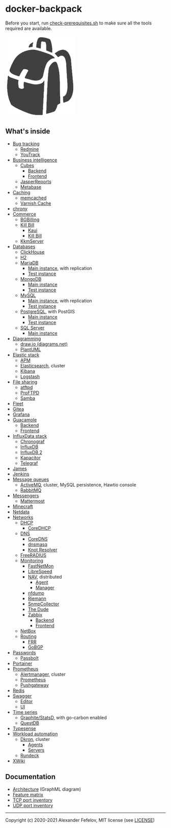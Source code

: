 # docker-backpack

Before you start, run [check-prerequisites.sh](check-prerequisites.sh) to make sure all the tools required are available.

![Backpack](doc/assets/backpack_2551.png)

## What's inside

- [Bug tracking](bug-tracking)
    - [Redmine](bug-tracking/redmine)
    - [YouTrack](bug-tracking/youtrack)
- [Business intelligence](business-intelligence)
    - [Cubes](business-intelligence/cubes)
        - [Backend](business-intelligence/cubes/backend)
        - [Frontend](business-intelligence/cubes/frontend)
    - [JasperReports](business-intelligence/jasperreports)
    - [Metabase](business-intelligence/metabase)
- [Caching](caching)
    - [memcached](caching/memcached)
    - [Varnish Cache](caching/varnish)
- [chrony](chrony)
- [Commerce](commerce)
    - [BGBilling](commerce/bgbilling)
    - [Kill Bill](commerce/killbill)
        - [Kaui](commerce/killbill/kaui)
        - [Kill Bill](commerce/killbill/killbill)
    - [KkmServer](commerce/kkmserver)
- [Databases](databases)
    - [ClickHouse](databases/clickhouse)
    - [H2](databases/h2)
    - [MariaDB](databases/mariadb)
        - [Main instance](databases/mariadb/main), with replication
        - [Test instance](databases/mariadb/test)
    - [MongoDB](databases/mongodb)
        - [Main instance](databases/mongodb/main)
        - [Test instance](databases/mongodb/test)
    - [MySQL](databases/mysql)
        - [Main instance](databases/mysql/main), with replication
        - [Test instance](databases/mysql/test)
    - [PostgreSQL](databases/postgresql), with PostGIS
        - [Main instance](databases/postgresql/main)
        - [Test instance](databases/postgresql/test)
  - [SQL Server](databases/sql-server)
      - [Main instance](databases/sql-server/main)
- [Diagramming](diagramming)
    - [draw.io (diagrams.net)](diagramming/drawio)
    - [PlantUML](diagramming/plantuml)
- [Elastic stack](elastic)
    - [APM](elastic/apm)
    - [Elasticsearch](elastic/elasticsearch), cluster
    - [Kibana](elastic/kibana)
    - [Logstash](elastic/logstash)
- [File sharing](file-sharing)
    - [atftpd](file-sharing/atftpd)
    - [ProFTPD](file-sharing/proftpd)
    - [Samba](file-sharing/samba)
- [Fleet](fleet)
- [Gitea](gitea)
- [Grafana](grafana)
- [Guacamole](guacamole)
    - [Backend](guacamole/backend)
    - [Frontend](guacamole/frontend)
- [InfluxData stack](influxdata)
    - [Chronograf](influxdata/v1/chronograf)
    - [InfluxDB](influxdata/v1/influxdb)
    - [InfluxDB 2](influxdata/influxdb-2)
    - [Kapacitor](influxdata/v1/kapacitor)
    - [Telegraf](influxdata/telegraf)
- [James](james)
- [Jenkins](jenkins)
- [Message queues](message-queues)
    - [ActiveMQ](message-queues/activemq), cluster, MySQL persistence, Hawtio console
    - [RabbitMQ](message-queues/rabbitmq)
- [Messengers](messengers)
    - [Mattermost](messengers/mattermost)
- [Minecraft](minecraft)
- [Netdata](netdata)
- [Networks](networks)
    - [DHCP](networks/dhcp)
        - [CoreDHCP](networks/dhcp/coredhcp)
    - [DNS](networks/dns)
        - [CoreDNS](networks/dns/coredns)
        - [dnsmasq](networks/dns/dnsmasq)
        - [Knot Resolver](networks/dns/knot-resolver)
    - [FreeRADIUS](networks/freeradius)
    - [Monitoring](networks/monitoring)
        - [FastNetMon](networks/monitoring/fastnetmon)
        - [LibreSpeed](networks/monitoring/librespeed)
        - [NAV](networks/monitoring/nav), distributed
            - [Agent](networks/monitoring/nav/agent)
            - [Manager](networks/monitoring/nav/manager)
        - [nfdump](networks/monitoring/nfdump)
        - [Riemann](networks/monitoring/riemann)
        - [SnmpCollector](networks/monitoring/snmpcollector)
        - [The Dude](networks/monitoring/the-dude)
        - [Zabbix](networks/monitoring/zabbix)
            - [Backend](networks/monitoring/zabbix/backend)
            - [Frontend](networks/monitoring/zabbix/frontend)
    - [NetBox](networks/netbox)
    - [Routing](networks/routing)
        - [FRR](networks/routing/frr)
        - [GoBGP](networks/routing/gobgp)
- [Passwords](passwords)
    - [Passbolt](passwords/passbolt)
- [Portainer](portainer)
- [Prometheus](prometheus)
    - [Alertmanager](prometheus/alertmanager), cluster
    - [Prometheus](prometheus/prometheus)
    - [Pushgateway](prometheus/pushgateway)
- [Redis](redis)
- [Swagger](swagger)
    - [Editor](swagger/editor)
    - [UI](swagger/ui)
- [Time series](time-series)
    - [Graphite/StatsD](time-series/graphite-statsd), with go-carbon enabled
    - [QuestDB](time-series/questdb)
- [Typesense](typesense)
- [Workload automation](workload-automation)
    - [Dkron](workload-automation/dkron), cluster
        - [Agents](workload-automation/dkron/agent)
        - [Servers](workload-automation/dkron/server)
    - [Rundeck](workload-automation/rundeck)
- [XWiki](wiki/xwiki)

## Documentation

- [Architecture](doc/architecture.graphml) (GraphML diagram)
- [Feature matrix](doc/feature-matrix.md)
- [TCP port inventory](doc/tcp-port-inventory.csv)
- [UDP port inventory](doc/udp-port-inventory.csv)

---

Copyright (c) 2020-2021 Alexander Fefelov, MIT license (see [LICENSE](LICENSE))
